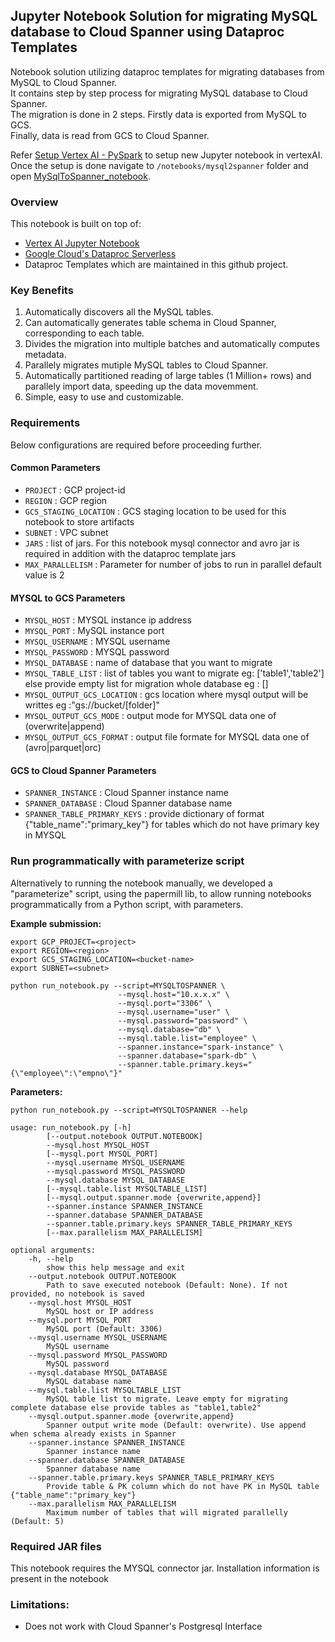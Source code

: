 ## Jupyter Notebook Solution for migrating MySQL database to Cloud Spanner using Dataproc Templates

Notebook solution utilizing dataproc templates for migrating databases from MySQL to Cloud Spanner.  
It contains step by step process for migrating MySQL database to Cloud Spanner.  
The migration is done in 2 steps. Firstly data is exported from MySQL to GCS.  
Finally, data is read from GCS to Cloud Spanner.     

Refer [Setup Vertex AI - PySpark](../generic_notebook/README.md) to setup new Jupyter notebook in vertexAI.
Once the setup is done navigate to `/notebooks/mysql2spanner` folder and open
[MySqlToSpanner_notebook](./MySqlToSpanner_notebook.ipynb).

### Overview

This notebook is built on top of:
* [Vertex AI Jupyter Notebook](https://cloud.google.com/vertex-ai/docs/tutorials/jupyter-notebooks)
* [Google Cloud's Dataproc Serverless](https://cloud.google.com/dataproc-serverless/)
* Dataproc Templates which are maintained in this github project.

### Key Benefits
1) Automatically discovers all the MySQL tables.
2) Can automatically generates table schema in Cloud Spanner, corresponding to each table.
3) Divides the migration into multiple batches and automatically computes metadata.
4) Parallely migrates mutiple MySQL tables to Cloud Spanner.
5) Automatically partitioned reading of large tables (1 Million+ rows) and parallely import data, speeding up the data movemment.
6) Simple, easy to use and customizable.

### Requirements

Below configurations are required before proceeding further.
#### Common Parameters

* `PROJECT` : GCP project-id
* `REGION` : GCP region
* `GCS_STAGING_LOCATION` : GCS staging location to be used for this notebook to store artifacts
* `SUBNET` : VPC subnet
* `JARS` : list of jars. For this notebook mysql connector and avro jar is required in addition with the dataproc template jars
* `MAX_PARALLELISM` : Parameter for number of jobs to run in parallel default value is 2

#### MYSQL to GCS Parameters
* `MYSQL_HOST` : MYSQL instance ip address
* `MYSQL_PORT` : MySQL instance port
* `MYSQL_USERNAME` : MYSQL username
* `MYSQL_PASSWORD` : MYSQL password
* `MYSQL_DATABASE` : name of database that you want to migrate
* `MYSQL_TABLE_LIST` : list of tables you want to migrate eg: ['table1','table2'] else provide empty list for migration whole database eg : [] 
* `MYSQL_OUTPUT_GCS_LOCATION` : gcs location where mysql output will be writtes eg :"gs://bucket/[folder]"
* `MYSQL_OUTPUT_GCS_MODE` : output mode for MYSQL data one of (overwrite|append)
* `MYSQL_OUTPUT_GCS_FORMAT` : output file formate for MYSQL data one of (avro|parquet|orc)

#### GCS to Cloud Spanner Parameters
* `SPANNER_INSTANCE` : Cloud Spanner instance name
* `SPANNER_DATABASE` : Cloud Spanner database name
* `SPANNER_TABLE_PRIMARY_KEYS` : provide dictionary of format {"table_name":"primary_key"} for tables which do not have primary key in MYSQL


### Run programmatically with parameterize script

Alternatively to running the notebook manually, we developed a "parameterize" script, using the papermill lib, to allow running notebooks programmatically from a Python script, with parameters.  

**Example submission:**
```
export GCP_PROJECT=<project>
export REGION=<region>
export GCS_STAGING_LOCATION=<bucket-name>
export SUBNET=<subnet>

python run_notebook.py --script=MYSQLTOSPANNER \
                        --mysql.host="10.x.x.x" \
                        --mysql.port="3306" \
                        --mysql.username="user" \
                        --mysql.password="password" \
                        --mysql.database="db" \
                        --mysql.table.list="employee" \
                        --spanner.instance="spark-instance" \
                        --spanner.database="spark-db" \
                        --spanner.table.primary.keys="{\"employee\":\"empno\"}"
```

**Parameters:**
```
python run_notebook.py --script=MYSQLTOSPANNER --help

usage: run_notebook.py [-h]
        [--output.notebook OUTPUT.NOTEBOOK]
        --mysql.host MYSQL_HOST
        [--mysql.port MYSQL_PORT]
        --mysql.username MYSQL_USERNAME
        --mysql.password MYSQL_PASSWORD
        --mysql.database MYSQL_DATABASE
        [--mysql.table.list MYSQLTABLE_LIST]
        [--mysql.output.spanner.mode {overwrite,append}]
        --spanner.instance SPANNER_INSTANCE
        --spanner.database SPANNER_DATABASE
        --spanner.table.primary.keys SPANNER_TABLE_PRIMARY_KEYS
        [--max.parallelism MAX_PARALLELISM]

optional arguments:
    -h, --help            
        show this help message and exit
    --output.notebook OUTPUT.NOTEBOOK
        Path to save executed notebook (Default: None). If not provided, no notebook is saved
    --mysql.host MYSQL_HOST
        MySQL host or IP address
    --mysql.port MYSQL_PORT
        MySQL port (Default: 3306)
    --mysql.username MYSQL_USERNAME
        MySQL username
    --mysql.password MYSQL_PASSWORD
        MySQL password
    --mysql.database MYSQL_DATABASE
        MySQL database name
    --mysql.table.list MYSQLTABLE_LIST
        MySQL table list to migrate. Leave empty for migrating complete database else provide tables as "table1,table2"
    --mysql.output.spanner.mode {overwrite,append}
        Spanner output write mode (Default: overwrite). Use append when schema already exists in Spanner
    --spanner.instance SPANNER_INSTANCE
        Spanner instance name
    --spanner.database SPANNER_DATABASE
        Spanner database name
    --spanner.table.primary.keys SPANNER_TABLE_PRIMARY_KEYS
        Provide table & PK column which do not have PK in MySQL table {"table_name":"primary_key"}
    --max.parallelism MAX_PARALLELISM
        Maximum number of tables that will migrated parallelly (Default: 5)
```

### Required JAR files

This notebook requires the MYSQL connector jar. Installation information is present in the notebook


### Limitations:

* Does not work with Cloud Spanner's Postgresql Interface

